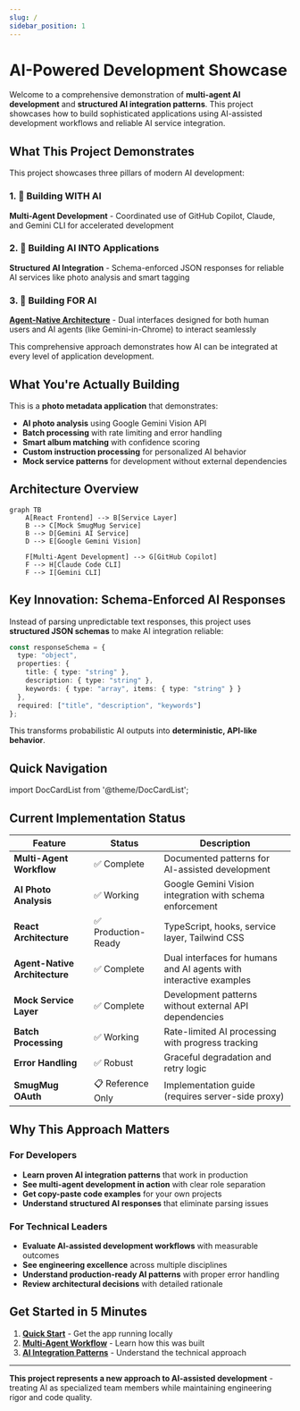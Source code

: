 ```yaml
---
slug: /
sidebar_position: 1
---
```


# AI-Powered Development Showcase

Welcome to a comprehensive demonstration of **multi-agent AI development** and **structured AI integration patterns**. This project showcases how to build sophisticated applications using AI-assisted development workflows and reliable AI service integration.

## What This Project Demonstrates

This project showcases three pillars of modern AI development:

### 1. 🔨 Building WITH AI 
**Multi-Agent Development** - Coordinated use of GitHub Copilot, Claude, and Gemini CLI for accelerated development

### 2. 🧠 Building AI INTO Applications
**Structured AI Integration** - Schema-enforced JSON responses for reliable AI services like photo analysis and smart tagging

### 3. 🤖 Building FOR AI
**[Agent-Native Architecture](./agent-native/overview)** - Dual interfaces designed for both human users and AI agents (like Gemini-in-Chrome) to interact seamlessly

This comprehensive approach demonstrates how AI can be integrated at every level of application development.  

## What You're Actually Building

This is a **photo metadata application** that demonstrates:

- **AI photo analysis** using Google Gemini Vision API
- **Batch processing** with rate limiting and error handling  
- **Smart album matching** with confidence scoring
- **Custom instruction processing** for personalized AI behavior
- **Mock service patterns** for development without external dependencies

## Architecture Overview

```mermaid
graph TB
    A[React Frontend] --> B[Service Layer]
    B --> C[Mock SmugMug Service]
    B --> D[Gemini AI Service]
    D --> E[Google Gemini Vision]
    
    F[Multi-Agent Development] --> G[GitHub Copilot]
    F --> H[Claude Code CLI]
    F --> I[Gemini CLI]
```

## Key Innovation: Schema-Enforced AI Responses

Instead of parsing unpredictable text responses, this project uses **structured JSON schemas** to make AI integration reliable:

```typescript
const responseSchema = {
  type: "object",
  properties: {
    title: { type: "string" },
    description: { type: "string" },
    keywords: { type: "array", items: { type: "string" } }
  },
  required: ["title", "description", "keywords"]
};
```

This transforms probabilistic AI outputs into **deterministic, API-like behavior**.

## Quick Navigation

import DocCardList from '@theme/DocCardList';

<DocCardList />

## Current Implementation Status

| Feature | Status | Description |
|---------|--------|-------------|
| **Multi-Agent Workflow** | ✅ Complete | Documented patterns for AI-assisted development |
| **AI Photo Analysis** | ✅ Working | Google Gemini Vision integration with schema enforcement |
| **React Architecture** | ✅ Production-Ready | TypeScript, hooks, service layer, Tailwind CSS |
| **Agent-Native Architecture** | ✅ Complete | Dual interfaces for humans and AI agents with interactive examples |
| **Mock Service Layer** | ✅ Complete | Development patterns without external API dependencies |
| **Batch Processing** | ✅ Working | Rate-limited AI processing with progress tracking |
| **Error Handling** | ✅ Robust | Graceful degradation and retry logic |
| **SmugMug OAuth** | 📋 Reference Only | Implementation guide (requires server-side proxy) |

## Why This Approach Matters

### For Developers
- **Learn proven AI integration patterns** that work in production
- **See multi-agent development in action** with clear role separation
- **Get copy-paste code examples** for your own projects
- **Understand structured AI responses** that eliminate parsing issues

### For Technical Leaders  
- **Evaluate AI-assisted development workflows** with measurable outcomes
- **See engineering excellence** across multiple disciplines
- **Understand production-ready AI patterns** with proper error handling
- **Review architectural decisions** with detailed rationale

## Get Started in 5 Minutes

1. **[Quick Start](./getting-started/quick-start)** - Get the app running locally
2. **[Multi-Agent Workflow](./ai-development/multi-agent-workflow)** - Learn how this was built
3. **[AI Integration Patterns](./implementation/ai-integration)** - Understand the technical approach

---

**This project represents a new approach to AI-assisted development** - treating AI as specialized team members while maintaining engineering rigor and code quality.
